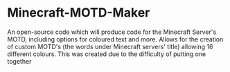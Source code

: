 # Minecraft-MOTD-Maker
An open-source code which will produce code for the Minecraft Server's MOTD, including options for coloured text and more.
Allows for the creation of custom MOTD's (the words under Minecraft servers' title) allowing 16 different colours. This was created due to the difficulty of putting one together
